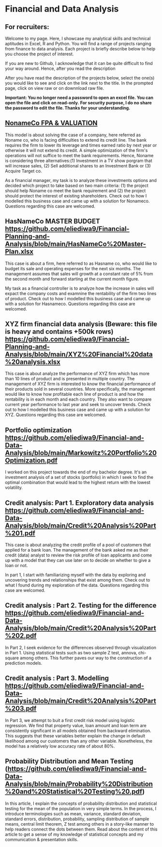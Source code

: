 # Financial and Data Analysis

## For recruiters:
Welcome to my page. Here, I showcase my analytical skills and technical aptitudes in Excel, R and Python. You will find a range of projects ranging from finance to data analysis. Each project is briefly describe below to help you choose the project of interest.

If you are new to Github, I acknowledge that it can be quite difficult to find your way around. Hence, after you read the description

After you have read the description of the projects below, select the one(s) you would like to see and click on the link next to the title. In the prompted page, click on view raw or on downnload raw file. 

**Important: You no longer need a password to open an excel file. You can open the file and click on read-only.**
**For security purpose, I do no share the password to edit the file. Thanks for your understanding.**

## [NonameCo FPA & VALUATION]( https://github.com/eliediwa9/Financial-Planning-and-Analysis/blob/main/NoNameCo%20FPA%20%26%20valuation.xlsx)
This model is about solving the case of a company, here referred as Noname co, who is facing difficulties to extend its credit line. The bank requires the firm to lower its leverage and times earned ratio by next year or otherwise it will not extend its credit. A simple optimization of the firm's operations will not suffice to meet the bank requirements. Hence, Noname is considering three alternatives:(1) Investment in a TV show porgram that will increase sales, (2) Sell additional shares to an Investment Bank or (3) Acquire Target co. 

As a financial manager, my task is to analyze these investments options and decided which project to take  based on two main criteria: (1) the project should help Noname co meet the bank requirement and (2) the project should protect the interest of existing shareholders. Check out to how I modelled this business case and came up with a solution for Nonameco. Questions regarding this case are welcomed.


## HasNameCo MASTER BUDGET https://github.com/eliediwa9/Financial-Planning-and-Analysis/blob/main/HasNameCo%20Master-Plan.xlsx
This case is about a firm, here referred to as Hasname co, who would like to budget its sale and operating expenses for the next six months. The management assumes that sales will growth at a constant rate of 5% from the second month and forward starting at the current month figure.

My task as a financial controller is to analyze how the increase in sales will expact the company costs and examnine the rentability of the firm two lines of product. Check out to how I modelled this business case and came up with a solution for Hasnameco. Questions regarding this case are welcomed.


## XYZ firm financial data analysis (Beware: this file is heavy and contains +500k rows) https://github.com/eliediwa9/Financial-Planning-and-Analysis/blob/main/XYZ%20Financial%20data%20analysis.xlsx
This case is about analyze the performance of XYZ firm which has more than 10 lines of product and is presented in multiple country. The management of XYZ firm is interested to know the financial performance of their products sold in several countries. More specifically, the management would like to know how profitable each line of product is and how the rentability is in each month and each country. They also want to compare current year performance to last year and seek to uncover trends.	Check out to how I modelled this business case and came up with a solution for XYZ. Questions regarding this case are welcomed.

## Portfolio optimization https://github.com/eliediwa9/Financial-and-Data-Analysis/blob/main/Markowitz%20Portfolio%20Optimization.pdf
I worked on this project towards the end of my bachelor degree. It's an investment analysis of a set of stocks (portfolio) in which I seek to find the optimal combination that would lead to the highest return with the lowest volatility. 

## Credit analysis: Part 1. Exploratory data analysis https://github.com/eliediwa9/Financial-and-Data-Analysis/blob/main/Credit%20Analysis%20Part%201.pdf
This case is about analyzing the credit profile of a pool of customers that applied for a bank loan. The management of the bank asked me as their credit (data) analyst to review the risk profile of loan applicants and come up with a model that they can use later on to decide on whether to give a loan or not. 

In part 1, I start with familiarizing myself with the data by exploring and uncovering trends and relationships that exist among them. Check out to what I found during my exploration of the data. Questions regarding this case are welcomed.

## Credit analysis : Part 2. Testing for the difference https://github.com/eliediwa9/Financial-and-Data-Analysis/blob/main/Credit%20Analysis%20Part%202.pdf
In Part 2, I seek evidence for the differences observed through visualization in Part 1. Using statistical tests such as two sample Z test, annova, chi-square among others. This further paves our way to the construction of a prediction models.

## Credit analysis : Part 3. Modelling https://github.com/eliediwa9/Financial-and-Data-Analysis/blob/main/Credit%20Analysis%20Part%203.pdf
In Part 3, we attempt to buit a first credit risk model using logistic regression. We find that property value, loan amount and loan term are consistently significant in all models obtained from backward elimination. This suggests that these variables better explain the change in default likelihood among our customers than any other variable. Nonetheless, the model has a relatively low accuracy rate of about 80%. 


## Probability Distribution and Mean Testing (https://github.com/eliediwa9/Financial-and-Data-Analysis/blob/main/Probability%20Distribution%20and%20Statistical%20Testing%20.pdf)
In this article, I explain the concepts of probability distribution and statistical testing for the mean of the population in very simple terms. In the process, I introduce terminologies such as mean, variance, standard deviation, standard errors, distribution, probability, sampling distribution of sample means, central limit theorem, Z test among others in a story-like manner to help readers connect the dots between them. Read about the content of this article to get a sense of my knowledge of statistical concepts and my communication & presentation skills.
